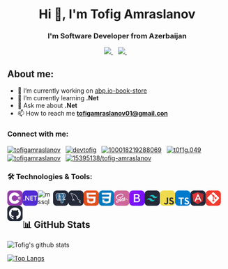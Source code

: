 <h1 align="center">Hi 👋, I'm Tofig Amraslanov</h1>
<h3 align="center">I'm Software Developer from Azerbaijan</h3>

<div align="center">
    <a href="https://www.linkedin.com/in/tofigamraslanov/">
        <img src="https://img.shields.io/badge/linkedin-%230077B5.svg?&style=for-the-badge&logo=linkedin&logoColor=white" />
    </a>&nbsp;&nbsp;
    <a href="https://twitter.com/devTofig">
        <img src="https://img.shields.io/badge/Twitter-1DA1F2?style=for-the-badge&logo=twitter&logoColor=white"   />
    </a>&nbsp;&nbsp;
    <!--<p> 
        <img src="https://komarev.com/ghpvc/?username=tofigamraslanov&label=Profile%20views&color=0e75b6&style=flat" alt="tofigamraslanov" /> 
    </p>-->
</div>

## About me:

- 🔭 I’m currently working on [abp.io-book-store](https://github.com/tofigamraslanov/abp.io-book-store)
- 🌱 I’m currently learning **.Net**
- 💬 Ask me about **.Net**
- 📫 How to reach me **tofigamraslanov01@gmail.con**

### Connect with me:

<p align="left">
    <a href="https://linkedin.com/in/tofigamraslanov" target="blank"><img align="center" src="https://raw.githubusercontent.com/rahuldkjain/github-profile-readme-generator/master/src/images/icons/Social/linked-in-alt.svg" alt="tofigamraslanov" height="25" width="25" /></a>&nbsp;&nbsp;
    <a href="https://twitter.com/devtofig" target="blank"><img align="center" src="https://raw.githubusercontent.com/rahuldkjain/github-profile-readme-generator/master/src/images/icons/Social/twitter.svg" alt="devtofig" height="25" width="25" /></a>&nbsp;&nbsp;
    <a href="https://fb.com/100018219288069" target="blank"><img align="center" src="https://raw.githubusercontent.com/rahuldkjain/github-profile-readme-generator/master/src/images/icons/Social/facebook.svg" alt="100018219288069" height="25" width="25" /></a>&nbsp;&nbsp;
    <a href="https://instagram.com/t0f1g.049" target="blank"><img align="center" src="https://raw.githubusercontent.com/rahuldkjain/github-profile-readme-generator/master/src/images/icons/Social/instagram.svg" alt="t0f1g.049" height="25" width="25" /></a>&nbsp;&nbsp;
    <a href="https://www.hackerrank.com/tofigamraslanov" target="blank"><img align="center" src="https://raw.githubusercontent.com/rahuldkjain/github-profile-readme-generator/master/src/images/icons/Social/hackerrank.svg" alt="tofigamraslanov" height="25" width="25" /></a>&nbsp;&nbsp;
    <a href="https://stackoverflow.com/users/15395138/tofig-amraslanov" target="blank"><img align="center" src="https://raw.githubusercontent.com/rahuldkjain/github-profile-readme-generator/master/src/images/icons/Social/stack-overflow.svg" alt="15395138/tofig-amraslanov" height="25" width="25" /></a>&nbsp;&nbsp;
</p>

### 🛠 Technologies & Tools:

<img align="left" alt="csharp" width="35" src="https://github.com/tandpfun/skill-icons/raw/main/icons/CS.svg"/>
<img align="left" alt="dotnet" width="35" src="https://github.com/tandpfun/skill-icons/raw/main/icons/DotNet.svg"/>
<img align="left" alt="mssql" width="35"  src="https://camo.githubusercontent.com/2fd20815f3b0a17768b1ee8429517c9f2e6ad5943681fbf09b8afed5fc72e306/68747470733a2f2f677265656e7769726569742e636f6d2f77702d636f6e74656e742f75706c6f6164732f323031332f30352f73716c2d7365727665722d65787072657373312e706e67" /> 
<img align="left" alt="dotnet" width="35" src="https://github.com/tandpfun/skill-icons/raw/main/icons/PostgreSQL-Dark.svg"/>
<img align="left" alt="dotnet" width="35" src="https://github.com/tandpfun/skill-icons/raw/main/icons/MySQL-Dark.svg"/>
<img align="left" alt="dotnet" width="35" src="https://github.com/tandpfun/skill-icons/raw/main/icons/HTML.svg"/>
<img align="left" alt="dotnet" width="35" src="https://github.com/tandpfun/skill-icons/raw/main/icons/CSS.svg"/>
<img align="left" alt="dotnet" width="35" src="https://github.com/tandpfun/skill-icons/raw/main/icons/Sass.svg"/>
<img align="left" alt="dotnet" width="35" src="https://github.com/tandpfun/skill-icons/raw/main/icons/Bootstrap.svg"/>
<img align="left" alt="dotnet" width="35" src="https://github.com/tandpfun/skill-icons/raw/main/icons/TailwindCSS-Dark.svg"/>
<img align="left" alt="dotnet" width="35" src="https://github.com/tandpfun/skill-icons/raw/main/icons/JavaScript.svg"/>
<img align="left" alt="dotnet" width="35" src="https://github.com/tandpfun/skill-icons/raw/main/icons/TypeScript.svg"/>
<img align="left" alt="dotnet" width="35" src="https://github.com/tandpfun/skill-icons/raw/main/icons/Angular-Dark.svg"/>
<img align="left" alt="dotnet" width="35" src="https://github.com/tandpfun/skill-icons/raw/main/icons/Git.svg"/>
<img align="left" alt="dotnet" width="35" src="https://github.com/tandpfun/skill-icons/raw/main/icons/Github-Dark.svg"/>
 
  
<br/><br/>

## 📊 GitHub Stats

![Tofig's github stats](https://github-readme-stats.vercel.app/api?username=tofigamraslanov&show_icons=true&hide_border=true&theme=radical)

[![Top Langs](https://github-readme-stats.vercel.app/api/top-langs/?username=tofigamraslanov&theme=radical&show_icons=true&hide_border=true)](https://github.com/tofigamraslanov/github-readme-stats)

 
[facebook]: https://www.facebook.com/profile.php?id=100018219288069
[twitter]: https://twitter.com/devTofig
[instagram]: https://www.instagram.com/t0f1g.049
[linkedin]: https://www.linkedin.com/in/tofigamraslanov 
[telegram]: https://t.me/tofigamraslanov
